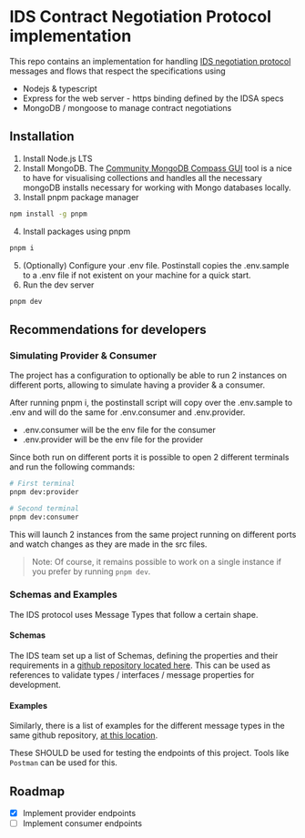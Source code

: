 # IDS Contract Negotiation Protocol implementation

This repo contains an implementation for handling [IDS negotiation protocol](https://docs.internationaldataspaces.org/ids-knowledgebase/v/dataspace-protocol/contract-negotiation/contract.negotiation.protocol) messages and flows that respect the specifications using 
- Nodejs & typescript
- Express for the web server - https binding defined by the IDSA specs
- MongoDB / mongoose to manage contract negotiations

## Installation

1. Install Node.js LTS
2. Install MongoDB. The [Community MongoDB Compass GUI](https://www.mongodb.com/try/download/compass) tool is a nice to have for visualising collections and handles all the necessary mongoDB installs necessary for working with Mongo databases locally.
3. Install pnpm package manager
```bash
npm install -g pnpm
```
4. Install packages using pnpm
```bash
pnpm i
```
5. (Optionally) Configure your .env file. Postinstall copies the .env.sample to a .env file if not existent on your machine for a quick start.
6. Run the dev server
```bash
pnpm dev
```

## Recommendations for developers

### Simulating Provider & Consumer

The project has a configuration to optionally be able to run 2 instances on different ports, allowing to simulate having a provider & a consumer.

After running pnpm i, the postinstall script will copy over the .env.sample to .env and will do the same for .env.consumer and .env.provider.

- .env.consumer will be the env file for the consumer
- .env.provider will be the env file for the provider

Since both run on different ports it is possible to open 2 different terminals and run the following commands:

```bash
# First terminal
pnpm dev:provider

# Second terminal
pnpm dev:consumer
```

This will launch 2 instances from the same project running on different ports and watch changes as they are made in the src files.

> Note: Of course, it remains possible to work on a single instance if you prefer by running `pnpm dev`.

### Schemas and Examples

The IDS protocol uses Message Types that follow a certain shape.

#### Schemas
The IDS team set up a list of Schemas, defining the properties and their requirements in a [github repository located here](https://github.com/International-Data-Spaces-Association/ids-specification/tree/main/negotiation/message/schema). This can be used as references to validate types / interfaces / message properties for development.

#### Examples
Similarly, there is a list of examples for the different message types in the same github repository, [at this location](https://github.com/International-Data-Spaces-Association/ids-specification/tree/main/negotiation/message/example).

These SHOULD be used for testing the endpoints of this project. Tools like `Postman` can be used for this.

## Roadmap

- [x] Implement provider endpoints
- [ ] Implement consumer endpoints
